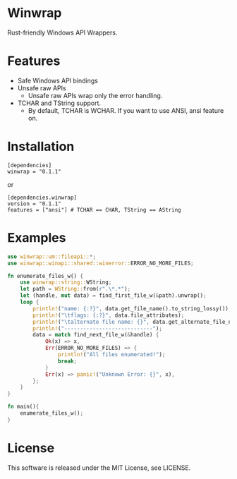# Winwrap
Rust-friendly Windows API Wrappers.

# Features

- Safe Windows API bindings
- Unsafe raw APIs
    - Unsafe raw APIs wrap only the error handling.
- TCHAR and TString support.
    - By default, TCHAR is WCHAR. If you want to use ANSI, ansi feature on.

# Installation

```
[dependencies]
winwrap = "0.1.1"
```

or

```
[dependencies.winwrap]
version = "0.1.1"
features = ["ansi"] # TCHAR == CHAR, TString == AString
```

# Examples

```rust
use winwrap::um::fileapi::*;
use winwrap::winapi::shared::winerror::ERROR_NO_MORE_FILES;

fn enumerate_files_w() {
    use winwrap::string::WString;
    let path = WString::from(r".\*.*");
    let (handle, mut data) = find_first_file_w(&path).unwrap();
    loop {
        println!("name: {:?}", data.get_file_name().to_string_lossy());
        println!("\tflags: {:?}", data.file_attributes);
        println!("\talternate file name: {}", data.get_alternate_file_name().to_string_lossy());
        println!("----------------------------");
        data = match find_next_file_w(&handle) {
            Ok(x) => x,
            Err(ERROR_NO_MORE_FILES) => {
                println!("All files enumerated!");
                break;
            }
            Err(x) => panic!("Unknown Error: {}", x),
        };
    }
}

fn main(){
    enumerate_files_w();
}
```

# License
This software is released under the MIT License, see LICENSE.
